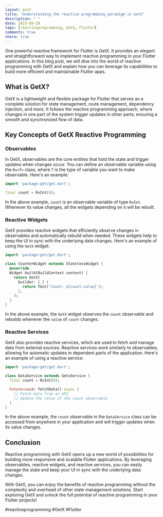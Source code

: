 ```yaml
---
layout: post
title: "Understanding the reactive programming paradigm in GetX"
description: " "
date: 2023-09-29
tags: [reactiveprogramming, GetX, Flutter]
comments: true
share: true
---
```


One powerful reactive framework for Flutter is GetX. It provides an elegant and straightforward way to implement reactive programming in your Flutter applications. In this blog post, we will dive into the world of reactive programming with GetX and explain how you can leverage its capabilities to build more efficient and maintainable Flutter apps.

## What is GetX?

GetX is a lightweight and flexible package for Flutter that serves as a complete solution for state management, route management, dependency injection, and more. It follows the reactive programming approach, where changes in one part of the system trigger updates in other parts, ensuring a smooth and synchronized flow of data.

## Key Concepts of GetX Reactive Programming

### Observables

In GetX, observables are the core entities that hold the state and trigger updates when changes occur. You can define an observable variable using the `Rx<T>` class, where `T` is the type of variable you want to make observable. Here's an example:

```dart
import 'package:get/get.dart';

final count = RxInt(0);
```

In the above example, `count` is an observable variable of type `RxInt`. Whenever its value changes, all the widgets depending on it will be rebuilt.

### Reactive Widgets

GetX provides reactive widgets that efficiently observe changes in observables and automatically rebuild when needed. These widgets help to keep the UI in sync with the underlying data changes. Here's an example of using the `GetX` widget:

```dart
import 'package:get/get.dart';

class CounterWidget extends StatelessWidget {
  @override
  Widget build(BuildContext context) {
    return GetX(
      builder: (_) {
        return Text('Count: ${count.value}');
      },
    );
  }
}
```

In the above example, the `GetX` widget observes the `count` observable and rebuilds whenever the `value` of `count` changes.

### Reactive Services

GetX also provides reactive services, which are used to fetch and manage data from external sources. Reactive services work similarly to observables, allowing for automatic updates in dependent parts of the application. Here's an example of using a reactive service:

```dart
import 'package:get/get.dart';

class DataService extends GetxService {
  final count = RxInt(0);

  Future<void> fetchData() async {
    // Fetch data from an API
    // Update the value of the count observable
  }
}
```

In the above example, the `count` observable in the `DataService` class can be accessed from anywhere in your application and will trigger updates when its value changes.

## Conclusion

Reactive programming with GetX opens up a new world of possibilities for building more responsive and scalable Flutter applications. By leveraging observables, reactive widgets, and reactive services, you can easily manage the state and keep your UI in sync with the underlying data changes.

With GetX, you can enjoy the benefits of reactive programming without the complexity and overhead of other state management solutions. Start exploring GetX and unlock the full potential of reactive programming in your Flutter projects!

#reactiveprogramming #GetX #Flutter